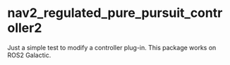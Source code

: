 # nav2_regulated_pure_pursuit_controller2

Just a simple test to modify a controller plug-in. This package works on ROS2 Galactic.
